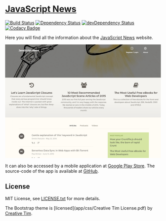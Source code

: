 # [JavaScript News](http://www.javascript-news.org/)
[![Build Status](https://travis-ci.org/markoch/dev-news-os.svg?branch=master)](https://travis-ci.org/markoch/dev-news-os)
[![Dependency Status](https://img.shields.io/david/markoch/dev-news-os.svg?style=flat)](https://david-dm.org/markoch/dev-news-os)
[![devDependency Status](https://img.shields.io/david/dev/markoch/dev-news-os.svg?style=flat)](https://david-dm.org/markoch/dev-news-os#info=devDependencies)
[![Codacy Badge](https://api.codacy.com/project/badge/Grade/7b21e838de5f40168b38201eeb69d5ae)](https://www.codacy.com/app/markoch/dev-news-os)

Here you will find all the information about the <a href="http://www.javascript-news.org/">JavaScript News</a> website.

<img src="https://raw.githubusercontent.com/markoch/dev-news-os/master/screenshots/website.png"/>

It can also be accessed by a mobile application at <a href="https://play.google.com/apps/testing/com.jsnews.hybrid">Google Play Store</a>.
The source-code of the app is available at <a href="https://github.com/markoch/dev-news-app">GitHub</a>.

## License
MIT License, see [LICENSE.txt](LICENSE.txt) for more details.

The Bootstrap theme is [licensed](app/css/Creative Tim License.pdf) by [Creative Tim](http://www.creative-tim.com/).
